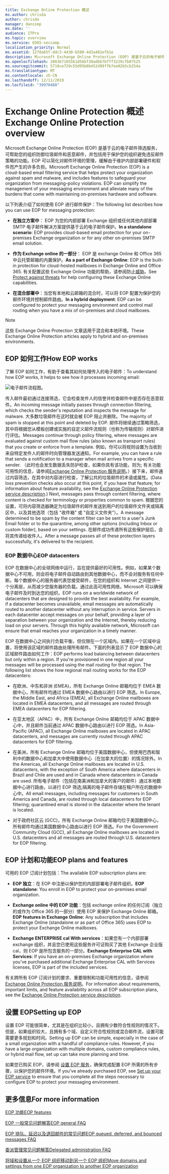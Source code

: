 ```yaml
---
title: Exchange Online Protection 概述
ms.author: chrisda
author: chrisda
manager: dansimp
ms.date: ''
audience: ITPro
ms.topic: overview
ms.service: O365-seccomp
localization_priority: Normal
ms.assetid: 1270a65f-ddc3-4430-b500-4d3a481efb1e
description: Microsoft Exchange Online Protection (EOP) 是基于云的电子邮件筛选服务，可帮助您的组织防御垃圾邮件和恶意邮件，并包括用于保护您的组织避免违反邮件策略的功能。
ms.openlocfilehash: 2083b71655b1d5bbf30adbb7bfff3229cfb07525
ms.sourcegitcommit: 5710ce729c55d95b8b452d99ffb7ea92b5cb254a
ms.translationtype: MT
ms.contentlocale: zh-CN
ms.lasthandoff: 12/11/2019
ms.locfileid: "39970488"
---
```

# <a name="exchange-online-protection-overview"></a><span data-ttu-id="df1c3-103">Exchange Online Protection 概述</span><span class="sxs-lookup"><span data-stu-id="df1c3-103">Exchange Online Protection overview</span></span>

<span data-ttu-id="df1c3-p101">Microsoft Exchange Online Protection (EOP) 是基于云的电子邮件筛选服务，可帮助您的组织防御垃圾邮件和恶意邮件，并包括用于保护您的组织避免违反邮件策略的功能。EOP 可以简化对邮件环境的管理，缓解由于维护内部部署硬件和软件而产生的许多负担。</span><span class="sxs-lookup"><span data-stu-id="df1c3-p101">Microsoft Exchange Online Protection (EOP) is a cloud-based email filtering service that helps protect your organization against spam and malware, and includes features to safeguard your organization from messaging-policy violations. EOP can simplify the management of your messaging environment and alleviate many of the burdens that come with maintaining on-premises hardware and software.</span></span>

<span data-ttu-id="df1c3-106">以下列表介绍了如何使用 EOP 进行邮件保护：</span><span class="sxs-lookup"><span data-stu-id="df1c3-106">The following list describes how you can use EOP for messaging protection:</span></span>

- <span data-ttu-id="df1c3-107">**在独立方案中**： EOP 为您的内部部署 Exchange 组织或任何其他内部部署 SMTP 电子邮件解决方案提供基于云的电子邮件保护。</span><span class="sxs-lookup"><span data-stu-id="df1c3-107">**In a standalone scenario**: EOP provides cloud-based email protection for your on-premises Exchange organization or for any other on-premises SMTP email solution.</span></span>

- <span data-ttu-id="df1c3-108">**作为 Exchange online 的一部分**： EOP 是 exchange Online 和 Office 365 中云托管邮箱的内置保护。</span><span class="sxs-lookup"><span data-stu-id="df1c3-108">**As a part of Exchange Online**: EOP is the built-in protection for cloud-hosted mailboxes in Exchange Online and Office 365.</span></span> <span data-ttu-id="df1c3-109">有关配置这些 Exchange Online 功能的帮助，请参阅防止[威胁](protect-against-threats.md)。</span><span class="sxs-lookup"><span data-stu-id="df1c3-109">See [Protect against threats](protect-against-threats.md) for help configuring these Exchange Online capabilities.</span></span>

- <span data-ttu-id="df1c3-110">**在混合部署中**：当您有本地和云邮箱的混合时，可以将 EOP 配置为保护您的邮件环境并控制邮件路由。</span><span class="sxs-lookup"><span data-stu-id="df1c3-110">**In a hybrid deployment**: EOP can be configured to protect your messaging environment and control mail routing when you have a mix of on-premises and cloud mailboxes.</span></span>

> [!NOTE]
> <span data-ttu-id="df1c3-111">这些 Exchange Online Protection 文章适用于混合和本地环境。</span><span class="sxs-lookup"><span data-stu-id="df1c3-111">These Exchange Online Protection articles apply to hybrid and on-premises environments.</span></span>

## <a name="how-eop-works"></a><span data-ttu-id="df1c3-112">EOP 如何工作</span><span class="sxs-lookup"><span data-stu-id="df1c3-112">How EOP works</span></span>

<span data-ttu-id="df1c3-113">了解 EOP 如何工作，有助于查看其如何处理传入的电子邮件：</span><span class="sxs-lookup"><span data-stu-id="df1c3-113">To understand how EOP works, it helps to see how it processes incoming email:</span></span>

![电子邮件流程图。](../media/GitHubBugs/emailprocessingineop1.png)

<span data-ttu-id="df1c3-115">传入邮件最初通过连接筛选，它会检查发件人的信誉并检查邮件中是否存在恶意软件。</span><span class="sxs-lookup"><span data-stu-id="df1c3-115">An incoming message initially passes through connection filtering, which checks the sender's reputation and inspects the message for malware.</span></span> <span data-ttu-id="df1c3-116">大多数垃圾邮件在这时就会被 EOP 阻止并删除。</span><span class="sxs-lookup"><span data-stu-id="df1c3-116">The majority of spam is stopped at this point and deleted by EOP.</span></span> <span data-ttu-id="df1c3-117">邮件将继续通过策略筛选，其中将根据您从模板创建或实施的自定义邮件流规则（也称为传输规则）对邮件进行评估。</span><span class="sxs-lookup"><span data-stu-id="df1c3-117">Messages continue through policy filtering, where messages are evaluated against custom mail flow rules (also known as transport rules) that you create or enforce from a template.</span></span> <span data-ttu-id="df1c3-118">例如，你可以将规则设置为当收到来自特定发件人的邮件时向管理器发送通知。</span><span class="sxs-lookup"><span data-stu-id="df1c3-118">For example, you can have a rule that sends a notification to a manager when mail arrives from a specific sender.</span></span> <span data-ttu-id="df1c3-119">（此时也会发生数据丢失防护检查，如果你具有该功能，则为; 有关功能可用性的信息，请参阅[Exchange Online Protection 服务说明](https://docs.microsoft.com/office365/servicedescriptions/exchange-online-protection-service-description/exchange-online-protection-service-description)。）接下来，邮件通过内容筛选，在其中对内容进行检查，了解公共的垃圾邮件的术语或属性。</span><span class="sxs-lookup"><span data-stu-id="df1c3-119">(Data loss prevention checks also occur at this point, if you have that feature; for information about feature availability, see the [Exchange Online Protection service description](https://docs.microsoft.com/office365/servicedescriptions/exchange-online-protection-service-description/exchange-online-protection-service-description).) Next, messages pass through content filtering, where content is checked for terminology or properties common to spam.</span></span> <span data-ttu-id="df1c3-120">根据您的设置，可将内容筛选器确定为垃圾邮件的邮件发送到用户的垃圾邮件文件夹或隔离区中，以及其他选项（包括 "收件箱" 或 "自定义文件夹"）。</span><span class="sxs-lookup"><span data-stu-id="df1c3-120">A message determined to be spam by the content filter can be sent to a user's Junk Email folder or to the quarantine, among other options (including Inbox or custom folder), based on your settings.</span></span> <span data-ttu-id="df1c3-121">在邮件成功传递所有这些保护层后，会将其传递给收件人。</span><span class="sxs-lookup"><span data-stu-id="df1c3-121">After a message passes all of these protection layers successfully, it's delivered to the recipient.</span></span>

### <a name="eop-datacenters"></a><span data-ttu-id="df1c3-122">EOP 数据中心</span><span class="sxs-lookup"><span data-stu-id="df1c3-122">EOP datacenters</span></span>

<span data-ttu-id="df1c3-p104">EOP 在数据中心的全球网络中运行，旨在提供最好的可用性。例如，如果某个数据中心不可用，则会将电子邮件自动路由到其他数据中心，而不会对服务有任何中断。每个数据中心的服务器代表您接受邮件，在您的组织和 Internet 之间提供一个分离层，从而减少您服务器的负载。通过此高可用性网络，Microsoft 可以确保电子邮件及时到达您的组织。</span><span class="sxs-lookup"><span data-stu-id="df1c3-p104">EOP runs on a worldwide network of datacenters that are designed to provide the best availability. For example, if a datacenter becomes unavailable, email messages are automatically routed to another datacenter without any interruption in service. Servers in each datacenter accept messages on your behalf, providing a layer of separation between your organization and the Internet, thereby reducing load on your servers. Through this highly available network, Microsoft can ensure that email reaches your organization in a timely manner.</span></span>

<span data-ttu-id="df1c3-p105">EOP 在数据中心之间执行负载平衡，但仅限在一个区域内。如果在一个区域中设置，将使用该区域的邮件路由处理所有邮件。下面的列表显示了 EOP 数据中心的区域邮件路由如何工作：</span><span class="sxs-lookup"><span data-stu-id="df1c3-p105">EOP performs load balancing between datacenters but only within a region. If you're provisioned in one region all your messages will be processed using the mail routing for that region. The following list shows the how regional mail routing works for the EOP datacenters:</span></span>

- <span data-ttu-id="df1c3-130">在欧洲、中东和非洲 (EMEA)，所有 Exchange Online 邮箱均位于 EMEA 数据中心，所有邮件均通过 EMEA 数据中心路由以进行 EOP 筛选。</span><span class="sxs-lookup"><span data-stu-id="df1c3-130">In Europe, the Middle East, and Africa (EMEA), all Exchange Online mailboxes are located in EMEA datacenters, and all messages are routed through EMEA datacenters for EOP filtering.</span></span>

- <span data-ttu-id="df1c3-131">在亚太地区（APAC）中，所有 Exchange Online 邮箱均位于 APAC 数据中心中，并且邮件当前通过 APAC 数据中心路由以进行 EOP 筛选。</span><span class="sxs-lookup"><span data-stu-id="df1c3-131">In Asia-Pacific (APAC), all Exchange Online mailboxes are located in APAC datacenters, and messages are currently routed through APAC datacenters for EOP filtering.</span></span>

- <span data-ttu-id="df1c3-132">在美洲，所有 Exchange Online 邮箱均位于美国数据中心，但使用巴西和智利中的数据中心和加拿大中使用数据中心（在加拿大的位置）的情况除外。</span><span class="sxs-lookup"><span data-stu-id="df1c3-132">In the Americas, all Exchange Online mailboxes are located in U.S. datacenters, with the exception of South America where datacenters in Brazil and Chile are used and in Canada where datacenters in Canada are used.</span></span> <span data-ttu-id="df1c3-133">所有电子邮件（包括在南美洲和加拿大的客户的邮件）通过本地数据中心进行路由，以进行 EOP 筛选;隔离的电子邮件存储在租户所在的数据中心中。</span><span class="sxs-lookup"><span data-stu-id="df1c3-133">All email messages, including messages for customers in South America and Canada, are routed through local datacenters for EOP filtering; quarantined email is stored in the datacenter where the tenant is located.</span></span>

- <span data-ttu-id="df1c3-134">对于政府社区云 (GCC)，所有 Exchange Online 邮箱均位于美国数据中心，所有邮件均通过美国数据中心路由以进行 EOP 筛选。</span><span class="sxs-lookup"><span data-stu-id="df1c3-134">For the Government Community Cloud (GCC), all Exchange Online mailboxes are located in U.S. datacenters and all messages are routed through U.S. datacenters for EOP filtering.</span></span>

## <a name="eop-plans-and-features"></a><span data-ttu-id="df1c3-135">EOP 计划和功能</span><span class="sxs-lookup"><span data-stu-id="df1c3-135">EOP plans and features</span></span>

<span data-ttu-id="df1c3-136">可用的 EOP 订阅计划包括：</span><span class="sxs-lookup"><span data-stu-id="df1c3-136">The available EOP subscription plans are:</span></span>

- <span data-ttu-id="df1c3-137">**EOP 独立**：在 EOP 中注册以保护您的内部部署电子邮件组织。</span><span class="sxs-lookup"><span data-stu-id="df1c3-137">**EOP standalone**: You enroll in EOP to protect your on-premises email organization.</span></span>

- <span data-ttu-id="df1c3-138">**Exchange online 中的 EOP 功能**：包括 exchange online 的任何订阅（独立的或作为 Office 365 的一部分）使用 EOP 来保护 Exchange Online 邮箱。</span><span class="sxs-lookup"><span data-stu-id="df1c3-138">**EOP features in Exchange Online**: Any subscription that includes Exchange Online (standalone or as part of Office 365) uses EOP to protect your Exchange Online mailboxes.</span></span>

- <span data-ttu-id="df1c3-139">**Exchange ENTERPRISE cal With services**：如果您有一个内部部署 exchange 组织，并且您已使用这些服务许可证购买了其他 Exchange 企业版 cal，则 EOP 是所包含服务的一部分。</span><span class="sxs-lookup"><span data-stu-id="df1c3-139">**Exchange Enterprise CAL with Services**: If you have an on-premises Exchange organization where you've purchased additional Exchange Enterprise CAL with Services licenses, EOP is part of the included services.</span></span>

<span data-ttu-id="df1c3-140">有关跨所有 EOP 订阅计划的要求、重要限制和功能可用性的信息，请参阅[Exchange Online Protection 服务说明](https://docs.microsoft.com/office365/servicedescriptions/exchange-online-protection-service-description/exchange-online-protection-service-description)。</span><span class="sxs-lookup"><span data-stu-id="df1c3-140">For information about requirements, important limits, and feature availability across all EOP subscription plans, see the [Exchange Online Protection service description](https://docs.microsoft.com/office365/servicedescriptions/exchange-online-protection-service-description/exchange-online-protection-service-description).</span></span>

## <a name="setting-up-eop"></a><span data-ttu-id="df1c3-141">设置 EOP</span><span class="sxs-lookup"><span data-stu-id="df1c3-141">Setting up EOP</span></span>

<span data-ttu-id="df1c3-p107">设置 EOP 可能很简单，尤其是在组织比较小，且拥有少数符合性规则的情况下。但是，如果组织较大，且拥有多个域、自定义符合性规则或混合邮件流，设置可能需要更多规划和时间。</span><span class="sxs-lookup"><span data-stu-id="df1c3-p107">Setting up EOP can be simple, especially in the case of a small organization with a handful of compliance rules. However, if you have a large organization with multiple domains, custom compliance rules, or hybrid mail flow, set up can take more planning and time.</span></span>

<span data-ttu-id="df1c3-144">如果您已购买 EOP，请参阅 [设置 EOP 服务](set-up-your-eop-service.md)，确保完成配置 EOP 所需的所有步骤，以保护您的邮件环境。</span><span class="sxs-lookup"><span data-stu-id="df1c3-144">If you've already purchased EOP, see [Set up your EOP service](set-up-your-eop-service.md) to ensure that you complete all the steps necessary to configure EOP to protect your messaging environment.</span></span>

## <a name="for-more-information"></a><span data-ttu-id="df1c3-145">更多信息</span><span class="sxs-lookup"><span data-stu-id="df1c3-145">For more information</span></span>

[<span data-ttu-id="df1c3-146">EOP 功能</span><span class="sxs-lookup"><span data-stu-id="df1c3-146">EOP features</span></span>](eop-features.md)

[<span data-ttu-id="df1c3-147">EOP 一般常见问题解答</span><span class="sxs-lookup"><span data-stu-id="df1c3-147">EOP general FAQ</span></span>](eop-general-faq.md)

[<span data-ttu-id="df1c3-148">EOP 排队、延迟以及退回邮件的常见问题</span><span class="sxs-lookup"><span data-stu-id="df1c3-148">EOP queued, deferred, and bounced messages FAQ</span></span>](eop-queued-deferred-and-bounced-messages-faq.md)

[<span data-ttu-id="df1c3-149">委派管理常见问题解答</span><span class="sxs-lookup"><span data-stu-id="df1c3-149">Delegated administration FAQ</span></span>](delegated-administration-faq.md)

[<span data-ttu-id="df1c3-150">将域和设置从一个 EOP 组织移动到另一个 EOP 组织</span><span class="sxs-lookup"><span data-stu-id="df1c3-150">Move domains and settings from one EOP organization to another EOP organization</span></span>](move-domains-and-settings-from-one-eop-organization-to-another-eop-organization.md)
